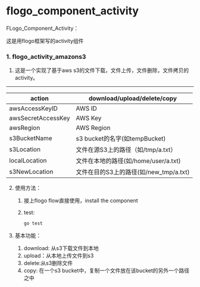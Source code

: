# flogo_component_activity
FLogo_Component_Activity：

这是用flogo框架写的activity组件



### 1. flogo_activity_amazons3

1. 这是一个实现了基于aws s3的文件下载，文件上传，文件删除，文件拷贝的activity。

---

| action             | download/upload/delete/copy            |
| ------------------ | -------------------------------------- |
| awsAccessKeyID     | AWS ID                                 |
| awsSecretAccessKey | AWS Key                                |
| awsRegion          | AWS Region                             |
| s3BucketName       | s3 bucket的名字(如tempBucket)          |
| s3Location         | 文件在源S3上的路径（如/tmp/a.txt）     |
| localLocation      | 文件在本地的路径(如/home/user/a.txt)   |
| s3NewLocation      | 文件在目的S3上的路径(如/new_tmp/a.txt) |

 2. 使用方法：

     1. 接上flogo flow直接使用，install the component

     2. test:

        ```bash
        go test
        ```

3. 基本功能：
   1. download: 从s3下载文件到本地
   2. upload：从本地上传文件到s3
   3. delete:从s3删除文件
   4. copy: 在一个s3 bucket中，复制一个文件放在该bucket的另外一个路径之中